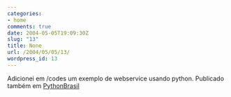 ```yaml
---
categories:
- home
comments: true
date: 2004-05-05T19:09:30Z
slug: "13"
title: None
url: /2004/05/05/13/
wordpress_id: 13
---
```


Adicionei em /codes um exemplo de webservice usando python.
Publicado também em [PythonBrasil](http://www.pythonbrasil.com.br/)

